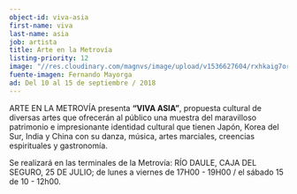 ```yaml
---
object-id: viva-asia
first-name: viva
last-name: asia
job: artista
title: Arte en la Metrovía
listing-priority: 12
image: "//res.cloudinary.com/magnvs/image/upload/v1536627604/rxhkaig7ormxpmo0c2nl.jpg"
fuente-imagen: Fernando Mayorga
ad: Del 10 al 15 de septiembre / 2018
---
```

ARTE EN LA METROVÍA presenta **“VIVA ASIA”**, propuesta cultural de diversas artes que ofrecerán al público una muestra del maravilloso patrimonio e impresionante identidad cultural que tienen Japón, Korea del Sur, India y China con su danza, música, artes marciales, creencias espirituales y gastronomía.

Se realizará en las terminales de la Metrovía: RÍO DAULE, CAJA DEL SEGURO, 25 DE JULIO; de lunes a viernes de 17H00 - 19H00 / el sábado 15 de 10 - 12h00.
